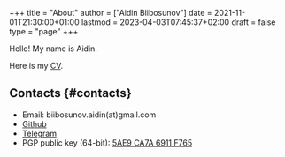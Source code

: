 +++
title = "About"
author = ["Aidin Biibosunov"]
date = 2021-11-01T21:30:00+01:00
lastmod = 2023-04-03T07:45:37+02:00
draft = false
type = "page"
+++

Hello! My name is Aidin.

Here is my [CV](/pdf_files/cv.pdf).


## Contacts {#contacts}

-   Email: biibosunov.aidin(at)gmail.com
-   [Github](https://github.com/aidinbii)
-   [Telegram](https://t.me/aidinbii)
-   PGP public key (64-bit): [5AE9 CA7A 6911 F765](/main_public.key)